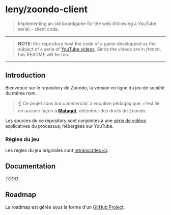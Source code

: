 # leny/zoondo-client

> Implementing an old boardgame for the web (following a YouTube serie) - client code.

* * *

> **NOTE:** this repository host the code of a game developped as the subject of a serie of [YouTube videos](https://www.youtube.com/playlist?list=PLiqWBsRPUup73D6Mew2s1XsoyXp6eaHjp). Since the videos are in *french*, this README will be too.

* * *

## Introduction

Bienvenue sur le repository de Zoondo, la version en ligne du jeu de société du même nom.

> ☝️ Ce projet *sans but commercial*, à vocation pédagogique, n'est lié en aucune façon à [**Matagot**](https://www.matagot.com), détenteur des droits de Zoondo.

Les sources de ce repository sont conjointes à une [série de vidéos](https://www.youtube.com/playlist?list=PLiqWBsRPUup73D6Mew2s1XsoyXp6eaHjp) explicatives du processus, hébergées sur YouTube.

### Règles du jeu

Les règles du jeu originales sont [retranscrites ici](./docs/gamerules.md).

## Documentation

*TODO*

## Roadmap

La roadmap est gêrée sous la forme d'un [GitHub Project](https://github.com/leny/zoondo/projects/1).
